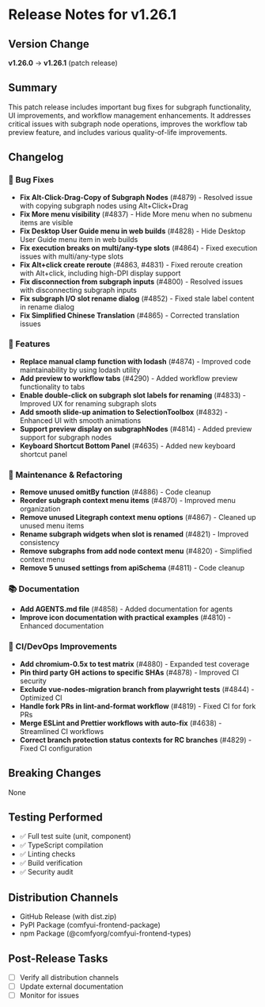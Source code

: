 # Release Notes for v1.26.1

## Version Change
**v1.26.0** → **v1.26.1** (patch release)

## Summary
This patch release includes important bug fixes for subgraph functionality, UI improvements, and workflow management enhancements. It addresses critical issues with subgraph node operations, improves the workflow tab preview feature, and includes various quality-of-life improvements.

## Changelog

### 🐛 Bug Fixes
- **Fix Alt-Click-Drag-Copy of Subgraph Nodes** (#4879) - Resolved issue with copying subgraph nodes using Alt+Click+Drag
- **Fix More menu visibility** (#4837) - Hide More menu when no submenu items are visible
- **Fix Desktop User Guide menu in web builds** (#4828) - Hide Desktop User Guide menu item in web builds
- **Fix execution breaks on multi/any-type slots** (#4864) - Fixed execution issues with multi/any-type slots
- **Fix Alt+click create reroute** (#4863, #4831) - Fixed reroute creation with Alt+click, including high-DPI display support
- **Fix disconnection from subgraph inputs** (#4800) - Resolved issues with disconnecting subgraph inputs
- **Fix subgraph I/O slot rename dialog** (#4852) - Fixed stale label content in rename dialog
- **Fix Simplified Chinese Translation** (#4865) - Corrected translation issues

### 🚀 Features
- **Replace manual clamp function with lodash** (#4874) - Improved code maintainability by using lodash utility
- **Add preview to workflow tabs** (#4290) - Added workflow preview functionality to tabs
- **Enable double-click on subgraph slot labels for renaming** (#4833) - Improved UX for renaming subgraph slots
- **Add smooth slide-up animation to SelectionToolbox** (#4832) - Enhanced UI with smooth animations
- **Support preview display on subgraphNodes** (#4814) - Added preview support for subgraph nodes
- **Keyboard Shortcut Bottom Panel** (#4635) - Added new keyboard shortcut panel

### 🔧 Maintenance & Refactoring
- **Remove unused omitBy function** (#4886) - Code cleanup
- **Reorder subgraph context menu items** (#4870) - Improved menu organization
- **Remove unused Litegraph context menu options** (#4867) - Cleaned up unused menu items
- **Rename subgraph widgets when slot is renamed** (#4821) - Improved consistency
- **Remove subgraphs from add node context menu** (#4820) - Simplified context menu
- **Remove 5 unused settings from apiSchema** (#4811) - Code cleanup

### 📚 Documentation
- **Add AGENTS.md file** (#4858) - Added documentation for agents
- **Improve icon documentation with practical examples** (#4810) - Enhanced documentation

### 🔨 CI/DevOps Improvements
- **Add chromium-0.5x to test matrix** (#4880) - Expanded test coverage
- **Pin third party GH actions to specific SHAs** (#4878) - Improved CI security
- **Exclude vue-nodes-migration branch from playwright tests** (#4844) - Optimized CI
- **Handle fork PRs in lint-and-format workflow** (#4819) - Fixed CI for fork PRs
- **Merge ESLint and Prettier workflows with auto-fix** (#4638) - Streamlined CI workflows
- **Correct branch protection status contexts for RC branches** (#4829) - Fixed CI configuration

## Breaking Changes
None

## Testing Performed
- ✅ Full test suite (unit, component)
- ✅ TypeScript compilation
- ✅ Linting checks
- ✅ Build verification
- ✅ Security audit

## Distribution Channels
- GitHub Release (with dist.zip)
- PyPI Package (comfyui-frontend-package)
- npm Package (@comfyorg/comfyui-frontend-types)

## Post-Release Tasks
- [ ] Verify all distribution channels
- [ ] Update external documentation
- [ ] Monitor for issues